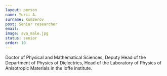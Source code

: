 ```yaml
---
layout: person
name: Yurii A.	
surname: Kumzerov
post: Senior researcher
email: 
image: ava_male.jpg
status: senior
order: 10
---
```


Doctor of Physical and Mathematical Sciences, Deputy Head of the Department of Physics
of Dielectrics, Head of the Laboratory of Physics of Anisotropic Materials in the Ioffe institute.
